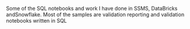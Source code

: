 Some of the SQL notebooks and work I have done in SSMS, DataBricks andSnowflake. Most of the samples are validation reporting and validation notebooks written in SQL
